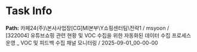 # Task Info

**Path:** 카페24(주)\본사사업장\[CG]MI본부\Y쇼핑센터팀\전략1 / msyoon / [322004] 유튜브쇼핑 관련 현황 및 VOC 수집을 위한 자동화된 데이터 수집 프로세스 운영 _ VOC 및 피드백 수집 채널 모니터링 / 2025-09-01_00-00-00

